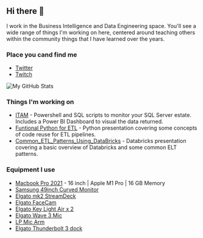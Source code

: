 ## Hi there 👋

I work in the Business Intelligence and Data Engineering space.  You'll see a wide range of things I'm working on here, centered around teaching others within the community things that I have learned over the years.  

### Place you cand find me
* [Twitter](https://twitter.com/codenamesql)
* [Twitch](https://www.twitch.tv/codenamesql)


![My GitHub Stats](https://github-readme-stats.vercel.app/api?username=jhiggin&count_private=true&theme=radical)


### Things I'm working on
* [ITAM](https://github.com/Jhiggin/ITAM) - Powershell and SQL scripts to monitor your SQL Server estate.  Includes a Power BI Dashboard to visual the data returned.
* [Funtional Python for ETL](https://github.com/Jhiggin/Functional_Python_for_ETL) - Python presentation covering some concepts of code reuse for ETL pipelines.
* [Common_ETL_Patterns_Using_DataBricks](https://github.com/Jhiggin/Common_ETL_Patterns_Using_DataBricks) - Databricks presentation covering a basic overview of Databricks and some common ELT patterns.


### Equipment I use
* [Macbook Pro 2021](https://www.amazon.com/Apple-MacBook-16-inch-10%E2%80%91core-16%E2%80%91core/dp/B09JQK9DK5/ref=sr_1_3?crid=TOFT7F4I1VK1&keywords=macbook%2Bpro%2B2021%2B16%2Binch&qid=1667147897&qu=eyJxc2MiOiIzLjIyIiwicXNhIjoiMi43NSIsInFzcCI6IjEuODUifQ%3D%3D&sprefix=macbook%2Bpro%2B2021%2B1%2Caps%2C96&sr=8-3&ufe=app_do%3Aamzn1.fos.17f26c18-b61b-4ce9-8a28-de351f41cffb&th=1) - 16 inch | Apple M1 Pro | 16 GB Memory
* [Samsung 49inch Curved Monitor](https://www.amazon.com/Samsung-Double-49-Inch-Monitor-LC49RG90SSNXZA/dp/B07L9HCJ2V/ref=sr_1_2_sspa?keywords=samsung+49+inch+curved+monitor&qid=1667147850&qu=eyJxc2MiOiIyLjk0IiwicXNhIjoiMi43MSIsInFzcCI6IjIuMzMifQ%3D%3D&sprefix=Samsung+49inch+cur%2Caps%2C84&sr=8-2-spons&psc=1)
* [Elgato mk2 StreamDeck](https://www.amazon.com/Elgato-Stream-Deck-MK-2-Controller/dp/B09738CV2G/ref=sr_1_2_sspa?crid=EO5GU3TOWNWF&keywords=elgato%2Bstream%2Bmk2&qid=1667148114&qu=eyJxc2MiOiIwLjk0IiwicXNhIjoiMS4wMCIsInFzcCI6IjAuMDAifQ%3D%3D&sprefix=elgato%2Bmk2%2Bstr%2Caps%2C82&sr=8-2-spons&th=1)
* [Elgato FaceCam](https://www.amazon.com/Elgato-Facecam-Conferencing-Streaming-Fixed-Focus/dp/B0973DV11T/ref=sr_1_1_sspa?crid=EO5GU3TOWNWF&keywords=elgato%2Bstream%2Bmk2&qid=1667148114&qu=eyJxc2MiOiIwLjk0IiwicXNhIjoiMS4wMCIsInFzcCI6IjAuMDAifQ%3D%3D&sprefix=elgato%2Bmk2%2Bstr%2Caps%2C82&sr=8-1-spons&th=1)
* [Elgato Key Light Air x 2](https://www.amazon.com/Elgato-Key-Light-Air-app-adjustable/dp/B082QHRZFW/ref=sr_1_1_sspa?crid=11H024BUI6ZNI&keywords=elgato+keylight+air&qid=1667148179&qu=eyJxc2MiOiIxLjAyIiwicXNhIjoiMS4wOCIsInFzcCI6IjAuOTQifQ%3D%3D&sprefix=elgato+keyli%2Caps%2C86&sr=8-1-spons&psc=1)
* [Elgato Wave 3 Mic](https://www.amazon.com/Elgato-Wave-Microphone-Podcasting-Capacitive/dp/B08H8D92Q7/ref=sr_1_2?crid=1HF29LJNKTCE1&keywords=wave3+mic&qid=1667147961&qu=eyJxc2MiOiIwLjcyIiwicXNhIjoiMC40MSIsInFzcCI6IjAuMDAifQ%3D%3D&sprefix=wave3+mic%2Caps%2C81&sr=8-2)
* [LP Mic Arm](https://www.amazon.com/Elgato-Wave-Mic-Arm-Microphone/dp/B097376LKF/ref=sr_1_1_sspa?crid=2A500WUYO4M14&keywords=elgato+lp+boom+arm&qid=1667148025&qu=eyJxc2MiOiIwLjY3IiwicXNhIjoiMC40NyIsInFzcCI6IjAuNTUifQ%3D%3D&sprefix=elgato+lp%2Caps%2C81&sr=8-1-spons&psc=1)
* [Elgato Thunderbolt 3 dock](https://www.amazon.com/Elgato-Thunderbolt-Dock-Ethernet-aluminum/dp/B01MZ2ATGK/ref=sr_1_3?crid=33431MK2A2CIS&keywords=elgato+dock&qid=1667148205&qu=eyJxc2MiOiIzLjQ5IiwicXNhIjoiMi44MSIsInFzcCI6IjIuNDgifQ%3D%3D&sprefix=elgato+dock%2Caps%2C81&sr=8-3)

